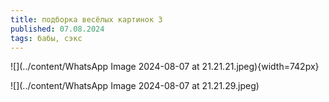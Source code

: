 ```yaml
---
title: подборка весёлых картинок 3
published: 07.08.2024
tags: бабы, сэкс
---
```

![](../content/WhatsApp Image 2024-08-07 at 21.21.21.jpeg){width=742px}

![](../content/WhatsApp Image 2024-08-07 at 21.21.29.jpeg)
